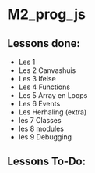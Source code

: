 # M2_prog_js

## Lessons done:  
- Les 1  
- Les 2 Canvashuis  
- Les 3 Ifelse  
- Les 4 Functions  
- Les 5 Array en Loops  
- Les 6 Events  
- Les Herhaling (extra)  
- les 7 Classes  
- les 8 modules  
- les 9 Debugging   

## Lessons To-Do:  
 

 

